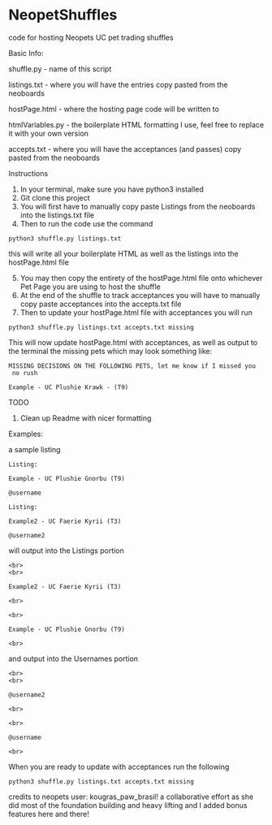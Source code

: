 # NeopetShuffles

code for hosting Neopets UC pet trading shuffles

Basic Info:

shuffle.py - name of this script

listings.txt - where you will have the entries copy pasted from the neoboards

hostPage.html - where the hosting page code will be written to

htmlVariables.py - the boilerplate HTML formatting I use, feel free to replace it with your own version

accepts.txt - where you will have the acceptances (and passes) copy pasted from the neoboards

Instructions

1. In your terminal, make sure you have python3 installed
2. Git clone this project
3. You will first have to manually copy paste Listings from the neoboards into the listings.txt file
4. Then to run the code use the command

```
python3 shuffle.py listings.txt
```

this will write all your boilerplate HTML as well as the listings into the hostPage.html file

5. You may then copy the entirety of the hostPage.html file onto whichever Pet Page you are using to host the shuffle
6. At the end of the shuffle to track acceptances you will have to manually copy paste acceptances into the accepts.txt file
7. Then to update your hostPage.html file with acceptances you will run

```
python3 shuffle.py listings.txt accepts.txt missing
```

This will now update hostPage.html with acceptances, as well as output to the terminal the missing pets which may look something like:

```
MISSING DECISIONS ON THE FOLLOWING PETS, let me know if I missed you
 no rush

Example - UC Plushie Krawk - (T9)

```

TODO

1. Clean up Readme with nicer formatting

Examples:

a sample listing

```
Listing:

Example - UC Plushie Gnorbu (T9)

@username

Listing:

Example2 - UC Faerie Kyrii (T3)

@username2
```

will output into the Listings portion

```
<br>
<br>

Example2 - UC Faerie Kyrii (T3)

<br>

<br>

Example - UC Plushie Gnorbu (T9)

<br>
```

and output into the Usernames portion

```
<br>
<br>

@username2

<br>

<br>

@username

<br>
```

When you are ready to update with acceptances run the following

```
python3 shuffle.py listings.txt accepts.txt missing
```

credits to neopets user: kougras_paw_brasil! a collaborative effort as she did most of the foundation building and heavy lifting and I added bonus features here and there!
